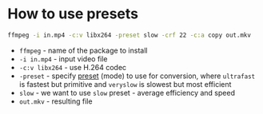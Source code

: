 # How to use presets

```bash
ffmpeg -i in.mp4 -c:v libx264 -preset slow -crf 22 -c:a copy out.mkv
```

- `ffmpeg` - name of the package to install
- `-i in.mp4` - input video file
- `-c:v libx264` - use H.264 codec
- `-preset` - specify [preset](https://trac.ffmpeg.org/wiki/Encode/H.264#Preset) (mode) to use for conversion, where `ultrafast` is fastest but primitive and `veryslow` is slowest but most efficient
- `slow` - we want to use `slow` preset - average efficiency and speed
- `out.mkv` - resulting file


